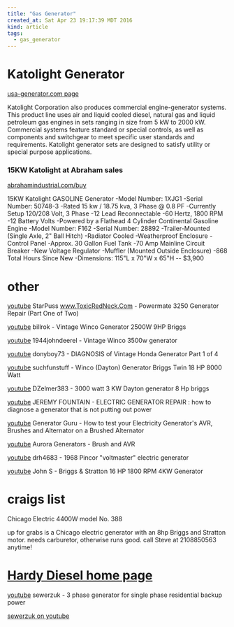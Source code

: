 ```yaml
---
title: "Gas Generator"
created_at: Sat Apr 23 19:17:39 MDT 2016
kind: article
tags:
  - gas_generator
---
```


# Katolight Generator

<a href="http://www.usa-generator.com/katolight/" target="_blank">usa-generator.com page</a>

Katolight Corporation also produces commercial engine-generator
systems. This product line uses air and liquid cooled diesel, natural
gas and liquid petroleum gas engines in sets ranging in size from 5 kW
to 2000 kW. Commercial systems feature standard or special controls,
as well as components and switchgear to meet specific user standards and
requirements. Katolight generator sets are designed to satisfy utility
or special purpose applications.

### 15KW Katolight at Abraham sales

<a href="http://www.abrahamindustrial.com/buy/details.asp?id=1591" target="_blank">abrahamindustrial.com/buy</a>

15KW Katolight GASOLINE Generator -Model Number: 1XJG1 -Serial Number:
50748-3 -Rated 15 kw / 18.75 kva, 3 Phase @ 0.8 PF -Currently Setup
120/208 Volt, 3 Phase -12 Lead Reconnectable -60 Hertz, 1800 RPM -12
Battery Volts -Powered by a Flathead 4 Cylinder Continental Gasoline
Engine -Model Number: F162 -Serial Number: 28892 -Trailer-Mounted
(Single Axle, 2" Ball Hitch) -Radiator Cooled -Weatherproof Enclosure
-Control Panel -Approx. 30 Gallon Fuel Tank -70 Amp Mainline Circuit
Breaker -New Voltage Regulator -Muffler (Mounted Outside Enclosure)
-868 Total Hours Since New -Dimensions: 115"L x 70"W x 65"H -- $3,900

# other

<a href="https://www.youtube.com/watch?v=rMa9Xb3OHWs" target="_blank">youtube</a> StarPuss www.ToxicRedNeck.Com - Powermate 3250 Generator Repair (Part One of Two)

<a href="https://www.youtube.com/watch?v=gMKd4YpwkvM" target="_blank">youtube</a> billrok - Vintage Winco Generator 2500W 9HP Briggs


<a href="https://www.youtube.com/watch?v=eE6fyWGoY_Y" target="_blank">youtube</a> 1944johndeerel - Vintage Winco 3500w generator


<a href="https://www.youtube.com/watch?v=jWDAZBD0FFM" target="_blank">youtube</a> donyboy73 - DIAGNOSIS of Vintage Honda Generator Part 1 of 4

<a href="https://www.youtube.com/watch?v=clzumkdzWcc" target="_blank">youtube</a> suchfunstuff - Winco (Dayton) Generator Briggs Twin 18 HP 8000 Watt

<a href="https://www.youtube.com/watch?v=ocgbWZjumFw" target="_blank">youtube</a> DZelmer383 - 3000 watt 3 KW Dayton generator 8 Hp briggs

<a href="https://www.youtube.com/watch?v=vN_2mb-dYGo" target="_blank">youtube</a> JEREMY FOUNTAIN - ELECTRIC GENERATOR REPAIR : how to diagnose a generator that is not putting out power

<a href="https://www.youtube.com/watch?v=tC_LrrZcx38" target="_blank">youtube</a> Generator Guru - How to test your Electricity Generator's AVR, Brushes and Alternator on a Brushed Alternator

<a href="https://www.youtube.com/watch?v=wdiGEKilc5Q" target="_blank">youtube</a> Aurora Generators - Brush and AVR



<a href="https://www.youtube.com/watch?v=PDWZHHGpWAI" target="_blank">youtube</a> drh4683 - 1968 Pincor "voltmaster" electric generator


<a href="https://www.youtube.com/watch?v=zBUaCt0ff1E" target="_blank">youtube</a> John S - Briggs & Stratton 16 HP 1800 RPM 4KW Generator

# craigs list

Chicago Electric  4400W model No. 388

up for grabs is a Chicago electric generator with an 8hp Briggs and
Stratton motor. needs carburetor, otherwise runs good. call Steve at
2108850563 anytime!


# <a href="http://www.hardydiesel.com/" target="_blank">Hardy Diesel home page</a>


<a href="https://www.youtube.com/watch?v=d1quMdHegn0" target="_blank">youtube</a> sewerzuk - 3 phase generator for single phase residential backup power


<a href="https://www.youtube.com/user/sewerzuk/featured" target="_blank">sewerzuk on youtube</a>


<!--
html boilerplate
<a href="" target="_blank"></a>
<img src="" width="400px">
<ul>
  <li></li>
</ul>
<pre>
</pre>
<pre><code>
</code></pre>
-->

